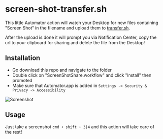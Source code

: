 # screen-shot-transfer.sh

This little Automator action will watch your Desktop for new files containing "Screen Shot" in the filename and upload them to [transfer.sh](https://transfer.sh).

After the upload is done it will prompt you via Notification Center, copy the url to your clipboard for sharing and delete the file from the Desktop!

## Installation

 - Go download this repo and navigate to the folder 
 - Double click on "ScreenShotShare.workflow" and click "Install" then promoted
 - Make sure that Automator.app is added in `Settings -> Security & Privacy -> Accessibility` 
 
![Screenshot](https://cloud.githubusercontent.com/assets/145288/9602856/54fd48e0-50ac-11e5-9e10-3f898f6ee42f.png)
 
## Usage

Just take a screenshot `cmd + shift + 3|4` and this action will take care of the rest!
